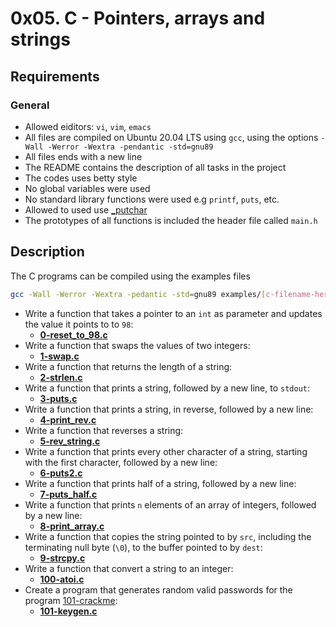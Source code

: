 # 0x05. C - Pointers, arrays and strings
## Requirements
### General
* Allowed eiditors: `vi`, `vim`, `emacs`
* All files are compiled on Ubuntu 20.04 LTS using `gcc`, using the options `-Wall -Werror -Wextra -pendantic -std=gnu89`
* All files ends with a new line
* The README contains the description of all tasks in the project
* The codes uses betty style
* No global variables were used
* No standard library functions were used e.g `printf`, `puts`, etc.
* Allowed to used use [_putchar](https://github.com/holbertonschool/_putchar.c/blob/master/_putchar.c)
* The prototypes of all functions is included the header file called `main.h`
## Description
The C programs can be compiled using the examples files
```bash
gcc -Wall -Werror -Wextra -pedantic -std=gnu89 examples/[c-filename-here] && ./a.out
```
* Write a function that takes a pointer to an `int` as parameter and updates the value it points to to `98`:
    * **[0-reset_to_98.c](https://github.com/Samuel-IG16/alx-low_level_programming/blob/master/0x05-pointers_arrays_strings/0-reset_to_98.c)**
* Write a function that swaps the values of two integers:
    * **[1-swap.c](https://github.com/Samuel-IG16/alx-low_level_programming/blob/master/0x05-pointers_arrays_strings/1-swap.c)**
* Write a function that returns the length of a string:
    * **[2-strlen.c](https://github.com/Samuel-IG16/alx-low_level_programming/blob/master/0x05-pointers_arrays_strings/2-strlen.c)**
* Write a function that prints a string, followed by a new line, to `stdout`:
    * **[3-puts.c](https://github.com/Samuel-IG16/alx-low_level_programming/blob/master/0x05-pointers_arrays_strings/3-puts.c)**
* Write a function that prints a string, in reverse, followed by a new line:
    * **[4-print_rev.c](https://github.com/Samuel-IG16/alx-low_level_programming/blob/master/0x05-pointers_arrays_strings/4-print_rev.c)**
* Write a function that reverses a string:
    * **[5-rev_string.c](https://github.com/Samuel-IG16/alx-low_level_programming/blob/master/0x05-pointers_arrays_strings/5-rev_string.c)**
* Write a function that prints every other character of a string, starting with the first character, followed by a new line:
    * **[6-puts2.c](https://github.com/Samuel-IG16/alx-low_level_programming/blob/master/0x05-pointers_arrays_strings/6-puts2.c)**
* Write a function that prints half of a string, followed by a new line:
    * **[7-puts_half.c](https://github.com/Samuel-IG16/alx-low_level_programming/blob/master/0x05-pointers_arrays_strings/7-puts_half.c)**
* Write a function that prints `n` elements of an array of integers, followed by a new line:
    * **[8-print_array.c](https://github.com/Samuel-IG16/alx-low_level_programming/blob/master/0x05-pointers_arrays_strings/8-print_array.c)**
* Write a function that copies the string pointed to by `src`, including the terminating null byte (`\0`), to the buffer pointed to by `dest`:
    * **[9-strcpy.c](https://github.com/Samuel-IG16/alx-low_level_programming/blob/master/0x05-pointers_arrays_strings/9-strcpy.c)**
* Write a function that convert a string to an integer:
    * **[100-atoi.c](https://github.com/Samuel-IG16/alx-low_level_programming/blob/master/0x05-pointers_arrays_strings/100-atoi.c)**
* Create a program that generates random valid passwords for the program [101-crackme](https://github.com/holbertonschool/0x04.c):
    * **[101-keygen.c](https://github.com/Samuel-IG16/alx-low_level_programming/blob/master/0x05-pointers_arrays_strings/101-keygen.c)**
